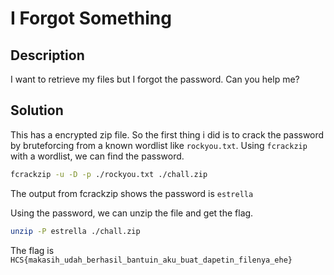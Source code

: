 # I Forgot Something

## Description

I want to retrieve my files but I forgot the password. Can you help me?

## Solution

This has a encrypted zip file. So the first thing i did is to crack the password by bruteforcing from a known wordlist like `rockyou.txt`. Using `fcrackzip` with a wordlist, we can find the password.

```bash
fcrackzip -u -D -p ./rockyou.txt ./chall.zip
```

The output from fcrackzip shows the password is `estrella`

Using the password, we can unzip the file and get the flag.

```bash
unzip -P estrella ./chall.zip
```

The flag is `HCS{makasih_udah_berhasil_bantuin_aku_buat_dapetin_filenya_ehe}`

